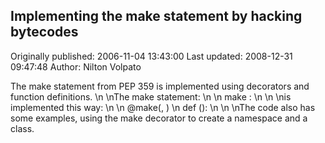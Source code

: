## Implementing the make statement by hacking bytecodes 
Originally published: 2006-11-04 13:43:00 
Last updated: 2008-12-31 09:47:48 
Author: Nilton Volpato 
 
The make statement from PEP 359 is implemented using decorators and function definitions.\n\nThe make statement:\n\n    make <callable> <name> <tuple>:\n        <block>\n\nis implemented this way:\n\n    @make(<callable>, <tuple>)\n    def <name>():\n        <block>\n\nThe code also has some examples, using the make decorator to create a namespace and a class.